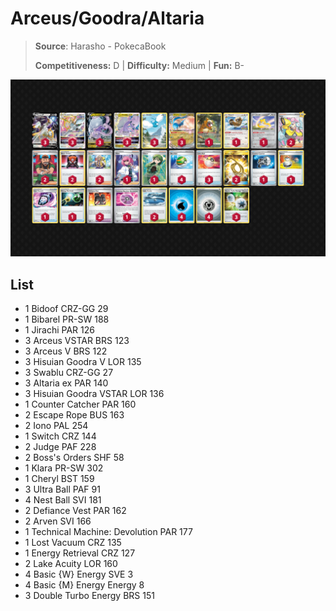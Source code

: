 # Arceus/Goodra/Altaria

> **Source**: Harasho - PokecaBook
> 
> **Competitiveness:** D | **Difficulty:** Medium | **Fun:** B-

![decklist](../../!Images/Standard/09BST-PAF/Arceus-Goodra-Altaria.PNG)

## List
* 1 Bidoof CRZ-GG 29
* 1 Bibarel PR-SW 188
* 1 Jirachi PAR 126
* 3 Arceus VSTAR BRS 123
* 3 Arceus V BRS 122
* 3 Hisuian Goodra V LOR 135
* 3 Swablu CRZ-GG 27
* 3 Altaria ex PAR 140
* 3 Hisuian Goodra VSTAR LOR 136
* 1 Counter Catcher PAR 160
* 2 Escape Rope BUS 163
* 2 Iono PAL 254
* 1 Switch CRZ 144
* 2 Judge PAF 228
* 2 Boss's Orders SHF 58
* 1 Klara PR-SW 302
* 1 Cheryl BST 159
* 3 Ultra Ball PAF 91
* 4 Nest Ball SVI 181
* 2 Defiance Vest PAR 162
* 2 Arven SVI 166
* 1 Technical Machine: Devolution PAR 177
* 1 Lost Vacuum CRZ 135
* 1 Energy Retrieval CRZ 127
* 2 Lake Acuity LOR 160
* 4 Basic {W} Energy SVE 3
* 4 Basic {M} Energy Energy 8
* 3 Double Turbo Energy BRS 151
